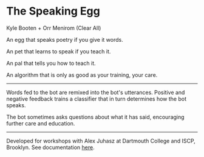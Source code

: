 # The Speaking Egg

Kyle Booten + Orr Menirom (Clear All)

An egg that speaks poetry if you give it words.

An pet that learns to speak if you teach it.

An pal that tells you how to teach it. 

An algorithm that is only as good as your training, your care.  

***

Words fed to the bot are remixed into the bot's utterances.  Positive and negative feedback trains a classifier that in turn determines how the bot speaks.

The bot sometimes asks questions about what it has said, encouraging further care and education.  

***

Developed for workshops with Alex Juhasz at Dartmouth College and ISCP, Brooklyn.  See documentation [here](http://fakenews-poetry.org/dartmouth.html).
